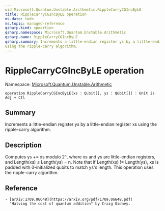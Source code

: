 ```yaml
---
uid Microsoft.Quantum.Unstable.Arithmetic.RippleCarryCGIncByLE
title: RippleCarryCGIncByLE operation
ms.date: todo
ms.topic: managed-reference
qsharp.kind: opeartion
qsharp.namespace: Microsoft.Quantum.Unstable.Arithmetic
qsharp.name: RippleCarryCGIncByLE
qsharp.summary: Increments a little-endian register ys by a little-endian register xs
using the ripple-carry algorithm.
---
```


# RippleCarryCGIncByLE operation

Namespace: [Microsoft.Quantum.Unstable.Arithmetic](xref:Microsoft.Quantum.Unstable.Arithmetic)

```qsharp
operation RippleCarryCGIncByLE(xs : Qubit[], ys : Qubit[]) : Unit is Adj + Ctl
```

## Summary
Increments a little-endian register ys by a little-endian register xs
using the ripple-carry algorithm.

## Description
Computes ys += xs modulo 2ⁿ, where xs and ys are little-endian registers,
and Length(xs) ≤ Length(ys) = n.
Note that if Length(xs) != Length(ys), xs is padded with 0-initialized
qubits to match ys's length.
This operation uses the ripple-carry algorithm.

## Reference
    - [arXiv:1709.06648](https://arxiv.org/pdf/1709.06648.pdf)
      "Halving the cost of quantum addition" by Craig Gidney.
